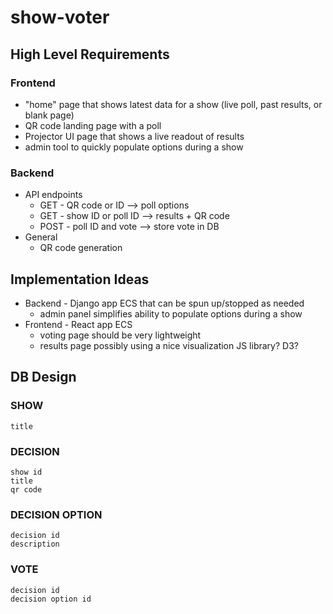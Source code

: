 # show-voter

## High Level Requirements

### Frontend

* "home" page that shows latest data for a show (live poll, past results, or blank page)
* QR code landing page with a poll
* Projector UI page that shows a live readout of results
* admin tool to quickly populate options during a show

### Backend

* API endpoints
  * GET - QR code or ID --> poll options
  * GET - show ID or poll ID --> results + QR code
  * POST - poll ID and vote --> store vote in DB
* General
  * QR code generation
 
## Implementation Ideas

* Backend - Django app ECS that can be spun up/stopped as needed
  * admin panel simplifies ability to populate options during a show
* Frontend - React app ECS
  * voting page should be very lightweight
  * results page possibly using a nice visualization JS library? D3?
 
## DB Design

### SHOW
```
title
```

### DECISION
```
show id
title
qr code
```

### DECISION OPTION
```
decision id
description
```

### VOTE
```
decision id
decision option id
```
